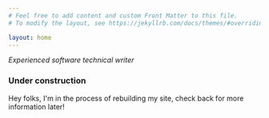 ```yaml
---
# Feel free to add content and custom Front Matter to this file.
# To modify the layout, see https://jekyllrb.com/docs/themes/#overriding-theme-defaults

layout: home
---
```


_Experienced software technical writer_

### Under construction

Hey folks, I'm in the process of rebuilding my site, check back for more information later!